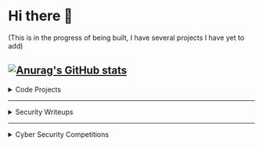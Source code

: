 # Hi there 👋
(This is in the progress of being built, I have several projects I have yet to add)

[![Anurag's GitHub stats](https://github-readme-stats.vercel.app/api?username=LiamWRyan)](https://github.com/anuraghazra/github-readme-stats)
---

<details><summary>Code Projects</summary>
  
# [Project 1: Android Scheduling Application.](https://github.com/LiamWRyan/w21goldwasser) 

### Scheduling Application: Team Goldwasser (Winter 2021) 
Create an Android application for a food court business that will allow the manager to build and view an employee schedule
and deliver that schedule to said employees.
----
              
# [Project 2: Property Assessment GUI.](https://github.com/LiamWRyan/PropertyAssessmentGUI) 

### Edmonton Property Assessment GUI (Fall 2021)
Create a GUI that supports the various querying of property assessments in Edmonton using Edmontons Open Data Portal API.
---
![](https://github.com/LiamWRyan/PropertyAssessmentGUI/blob/main/Images/Read%20Data.jpg)

More projects will be added in the near future...

  </details>

---

  <details><summary>Security Writeups</summary>
  
 
  <!--- SEED LABS HEADER START -->
  # Seed Labs
  <!--- Cryptography Section -->
  <details><summary>Cryptography</summary>
    
  <!--- hashlength extension pdf -->
  ## [Hash Length Extension Lab](https://github.com/LiamWRyan/MD5-Hash-Length-Extension-SEED-LAB/blob/main/Hash%20Length%20Extension%20Attack%20Lab.pdf)
  ### When a client and a server want to communicate over the internet there is the risk of a Man in the Middle Attack (MITM). Thus, it is important that the server   be proactive and validate the integrity of the request it receives from the client. The standard way to do this is by using a MAC and tagging that onto the end of   the request. MACs are generated from a secret key and the message, an insecure way to do this is to concatenate the key with the message and calculate the one-way   hash from that. This method allows an attacker to modify the message without knowing the secret key.
  <!--- MD5 collision pdf -->
  ## [MD5 Collision Lab](https://github.com/LiamWRyan/image_src_repo/blob/main/MD5%20Collision%20Writeup.pdf)
  ### The objective of this lab is to gain insight into the importance of the collision-resistance property of a hash. For a one-way hash function to be considered   secure there are several properties it must satisfy. The first is the one-way property; consider hash(M) = h.
  Given h it must be infeasible to find the input M.
  
  The second one and the focus of this lab is the collision-resistance property. It must be computationally infeasible (cost more to do than the information is       worth) to find the hash of two different inputs equal. A collision occurs when this property is violated. i.e.,
  
  Hash(M1) == Hash(M2)
  In this Lab we will take advantage of this collision property (or lack thereof) to create two distinct programs that produce the same MD5 checksum (hash).
  ![](https://github.com/LiamWRyan/image_src_repo/blob/main/MD5_Collision_intro.jpg)
    </details>
  
  
  </details>
  
---
 <!--- CYBER SECURITY COMPETITIONS START -->
<details><summary>Cyber Security Competitions</summary>
  
# [National Cyber League 2022 Individual Game (click for full report)](https://cyberskyline.com/report/1G0N5593TNNP)
  
<p float="center">
  <img src="https://github.com/LiamWRyan/image_src_repo/blob/main/2.jpg" width="450" />
</p>
  
# [National Cyber League 2022 Team Game (click for full report)](https://cyberskyline.com/report/K6GNP328YFGF)

<p float="center">
  <img src="https://github.com/LiamWRyan/image_src_repo/blob/main/NCL2022_team_1.jpg" width="450" />
</p>
